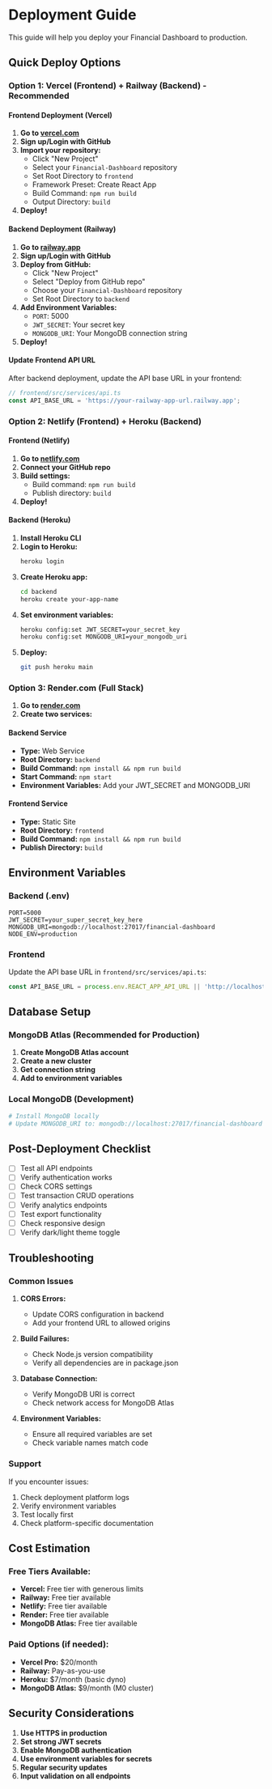 # Deployment Guide

This guide will help you deploy your Financial Dashboard to production.

## Quick Deploy Options

### Option 1: Vercel (Frontend) + Railway (Backend) - Recommended

#### Frontend Deployment (Vercel)

1. **Go to [vercel.com](https://vercel.com)**
2. **Sign up/Login with GitHub**
3. **Import your repository:**
   - Click "New Project"
   - Select your `Financial-Dashboard` repository
   - Set Root Directory to `frontend`
   - Framework Preset: Create React App
   - Build Command: `npm run build`
   - Output Directory: `build`
4. **Deploy!**

#### Backend Deployment (Railway)

1. **Go to [railway.app](https://railway.app)**
2. **Sign up/Login with GitHub**
3. **Deploy from GitHub:**
   - Click "New Project"
   - Select "Deploy from GitHub repo"
   - Choose your `Financial-Dashboard` repository
   - Set Root Directory to `backend`
4. **Add Environment Variables:**
   - `PORT`: 5000
   - `JWT_SECRET`: Your secret key
   - `MONGODB_URI`: Your MongoDB connection string
5. **Deploy!**

#### Update Frontend API URL

After backend deployment, update the API base URL in your frontend:

```typescript
// frontend/src/services/api.ts
const API_BASE_URL = 'https://your-railway-app-url.railway.app';
```

### Option 2: Netlify (Frontend) + Heroku (Backend)

#### Frontend (Netlify)

1. **Go to [netlify.com](https://netlify.com)**
2. **Connect your GitHub repo**
3. **Build settings:**
   - Build command: `npm run build`
   - Publish directory: `build`
4. **Deploy!**

#### Backend (Heroku)

1. **Install Heroku CLI**
2. **Login to Heroku:**
   ```bash
   heroku login
   ```
3. **Create Heroku app:**
   ```bash
   cd backend
   heroku create your-app-name
   ```
4. **Set environment variables:**
   ```bash
   heroku config:set JWT_SECRET=your_secret_key
   heroku config:set MONGODB_URI=your_mongodb_uri
   ```
5. **Deploy:**
   ```bash
   git push heroku main
   ```

### Option 3: Render.com (Full Stack)

1. **Go to [render.com](https://render.com)**
2. **Create two services:**

#### Backend Service
- **Type:** Web Service
- **Root Directory:** `backend`
- **Build Command:** `npm install && npm run build`
- **Start Command:** `npm start`
- **Environment Variables:** Add your JWT_SECRET and MONGODB_URI

#### Frontend Service
- **Type:** Static Site
- **Root Directory:** `frontend`
- **Build Command:** `npm install && npm run build`
- **Publish Directory:** `build`

## Environment Variables

### Backend (.env)
```env
PORT=5000
JWT_SECRET=your_super_secret_key_here
MONGODB_URI=mongodb://localhost:27017/financial-dashboard
NODE_ENV=production
```

### Frontend
Update the API base URL in `frontend/src/services/api.ts`:
```typescript
const API_BASE_URL = process.env.REACT_APP_API_URL || 'http://localhost:5000';
```

## Database Setup

### MongoDB Atlas (Recommended for Production)

1. **Create MongoDB Atlas account**
2. **Create a new cluster**
3. **Get connection string**
4. **Add to environment variables**

### Local MongoDB (Development)
```bash
# Install MongoDB locally
# Update MONGODB_URI to: mongodb://localhost:27017/financial-dashboard
```

## Post-Deployment Checklist

- [ ] Test all API endpoints
- [ ] Verify authentication works
- [ ] Check CORS settings
- [ ] Test transaction CRUD operations
- [ ] Verify analytics endpoints
- [ ] Test export functionality
- [ ] Check responsive design
- [ ] Verify dark/light theme toggle

## Troubleshooting

### Common Issues

1. **CORS Errors:**
   - Update CORS configuration in backend
   - Add your frontend URL to allowed origins

2. **Build Failures:**
   - Check Node.js version compatibility
   - Verify all dependencies are in package.json

3. **Database Connection:**
   - Verify MongoDB URI is correct
   - Check network access for MongoDB Atlas

4. **Environment Variables:**
   - Ensure all required variables are set
   - Check variable names match code

### Support

If you encounter issues:
1. Check deployment platform logs
2. Verify environment variables
3. Test locally first
4. Check platform-specific documentation

## Cost Estimation

### Free Tiers Available:
- **Vercel:** Free tier with generous limits
- **Railway:** Free tier available
- **Netlify:** Free tier available
- **Render:** Free tier available
- **MongoDB Atlas:** Free tier available

### Paid Options (if needed):
- **Vercel Pro:** $20/month
- **Railway:** Pay-as-you-use
- **Heroku:** $7/month (basic dyno)
- **MongoDB Atlas:** $9/month (M0 cluster)

## Security Considerations

1. **Use HTTPS in production**
2. **Set strong JWT secrets**
3. **Enable MongoDB authentication**
4. **Use environment variables for secrets**
5. **Regular security updates**
6. **Input validation on all endpoints** 